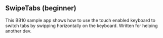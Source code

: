 SwipeTabs (beginner)
--------------
This BB10 sample app shows how to use the touch enabled keyboard to switch tabs by swipping horizontally on the keyboard. Written for helping another dev.
